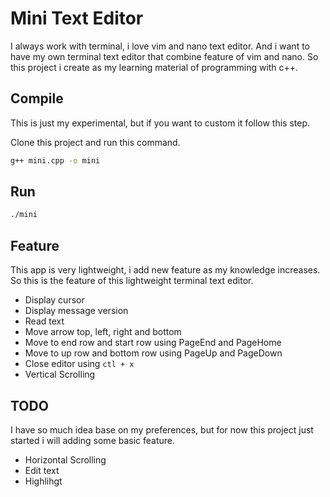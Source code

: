 # Mini Text Editor

I always work with terminal, i love vim and nano text editor. And i want to have my own terminal text editor that combine feature of vim and nano. So this project i create as my learning material of programming with c++.

## Compile

This is just my experimental, but if you want to custom it follow this step.

Clone this project and run this command.
```bash
g++ mini.cpp -o mini
```

## Run

```bash
./mini
```

## Feature

This app is very lightweight, i add new feature as my knowledge increases. So this is the feature of this lightweight terminal text editor.

- Display cursor
- Display message version
- Read text
- Move arrow top, left, right and bottom
- Move to end row and start row using PageEnd and PageHome
- Move to up row and bottom row using PageUp and PageDown
- Close editor using `ctl + x`
- Vertical Scrolling

## TODO

I have so much idea base on my preferences, but for now this project just started i will adding some basic feature.

- Horizontal Scrolling
- Edit text
- Highlihgt
